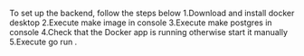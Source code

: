 To set up the backend, follow the steps below
1.Download and install docker desktop
2.Execute make image in console
3.Execute make postgres in console
4.Check that the Docker app is running otherwise start it manually
5.Execute go run .
